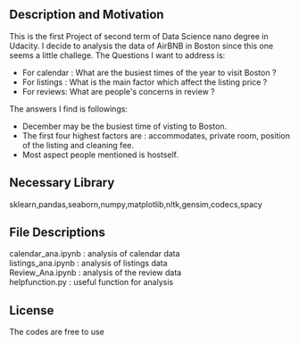 ## Description and Motivation
This is the first Project of second term of Data Science nano degree in Udacity.
I decide to analysis the data of AirBNB in Boston since this one seems a little challege.
The Questions I want to address is:
- For calendar : What are the busiest times of the year to visit Boston ?
- For listings : What is the main factor which affect the listing price ?
- For reviews: What are people's concerns in review ?

The answers I find is followings:
- December may be the busiest time of visting to Boston.
- The first four highest factors are :  accommodates, private room, position of the listing and cleaning fee.
- Most aspect people mentioned is hostself.
## Necessary Library
sklearn,pandas,seaborn,numpy,matplotlib,nltk,gensim,codecs,spacy
## File Descriptions
calendar_ana.ipynb : analysis of calendar data <br>
listings_ana.ipynb : analysis of listings data <br>
Review_Ana.ipynb   : analysis of the review data <br>
helpfunction.py    : useful function for analysis
## License
The codes are free to use

